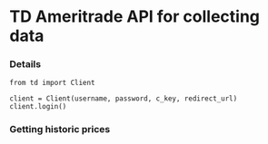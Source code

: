 # TD Ameritrade API for collecting data

### Details

```
from td import Client

client = Client(username, password, c_key, redirect_url)
client.login()
```


### Getting historic prices

```

```

